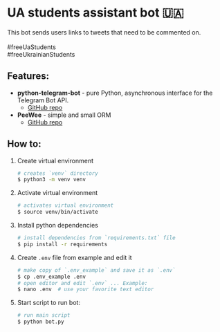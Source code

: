 # UA students assistant bot 🇺🇦

This bot sends users links to tweets that need to be commented on.</br></br>
#freeUaStudents</br>
#freeUkrainianStudents

## Features:
* **python-telegram-bot** - pure Python, asynchronous interface for the Telegram Bot API.
  * [GitHub repo](https://github.com/python-telegram-bot/python-telegram-bot)
* **PeeWee** - simple and small ORM
  * [GitHub repo](https://github.com/coleifer/peewee/blob/master/docs/index.rst)

## How to:

1. Create virtual environment
    ```bash
    # creates `venv` directory
    $ python3 -m venv venv
    ```

2. Activate virtual environment
   ```bash
   # activates virtual environment
   $ source venv/bin/activate
   ```

3. Install python dependencies
   ```bash
   # install dependencies from `requirements.txt` file
   $ pip install -r requirements
   ```

4. Create `.env` file from example and edit it
   ```bash
   # make copy of `.env_example` and save it as `.env` 
   $ cp .env_example .env
   # open editor and edit `.env` ... Example:
   $ nano .env  # use your favorite text editor
   ```
   
5. Start script to run bot:
   ```bash
   # run main script
   $ python bot.py
   ```

